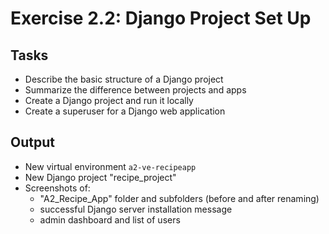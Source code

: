 # Exercise 2.2: Django Project Set Up

## Tasks
- Describe the basic structure of a Django project 
- Summarize the difference between projects and apps
- Create a Django project and run it locally
- Create a superuser for a Django web application

## Output
- New virtual environment `a2-ve-recipeapp`
- New Django project "recipe_project"
- Screenshots of: 
  - "A2_Recipe_App" folder and subfolders (before and after renaming)
  - successful Django server installation message
  - admin dashboard and list of users
